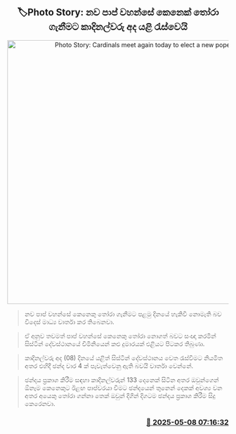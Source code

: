 <p align='center'><b><h2 align='center' title='Photo Story: Cardinals meet again today to elect a new pope'>🏷Photo Story: නව පාප් වහන්සේ කෙනෙක් තෝරා ගැනීමට ‍කාදිනල්වරු අද යළි රැස්වෙයි</h2></b></p>
<p align='center'><img src='https://helakuru.sgp1.cdn.digitaloceanspaces.com/esana/images/lib/new-pope-day1.jpg' width='600' alt='Photo Story: Cardinals meet again today to elect a new pope'></p>

> නව පාප් වහන්සේ කෙනෙකු තෝරා ගැනීමට පළමු දිනයේ හැකිවී නොමැති බව විදෙස් මාධ්‍ය වාර්තා කර තිබෙනවා.

> ඒ අනුව තවමත් පාප් වහන්සේ කෙනෙකු තෝරා නොගත් බවට සංඥා කරමින් සිස්ටීන් දේවස්ථානයේ චිමිනියෙන් කළු දුමාරයක් එළියට පිටකර තිබුණා.

> කාදිනල්වරු අද (08) දිනයේ යළිත් සිස්ටීන් දේවස්ථානය වෙත රැස්වීමට නියමිත අතර එහිදී ඡන්ද වාර 4 ක් පැවැත්වෙනු ඇති බවයි වාර්තා වෙන්නේ.

> ඡන්දය ප්‍රකාශ කිරීම සඳහා කාදිනල්වරුන් 133 දෙනෙක් සිටින අතර ඔවුන්ගෙන් ඕනෑම කෙනෙකුට ඊළඟ පාප්වරයා වීමට ඡන්දයෙන් තුනෙන් දෙකක් අවශ්‍ය වන අතර අයෙකු තෝරා ගන්නා තෙක් ඔවුන් දිගින් දිගටම ඡන්දය ප්‍රකාශ කිරීම සිදු කෙරෙනවා.



<h3 align='right'><a href='https://www.helakuru.lk/esana/p/109915/'>📅 2025-05-08 07:16:32</a></h3>
